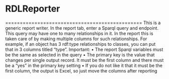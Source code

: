 # RDLReporter
===============================================
This is a generic report writer. In the report tab, enter a Sparql query and endpoint. This query may have one to many relationships in it. In the report this is taken care of by making multiple columns for such relationships. For example, if an object has 3 rdf:type relationships to classes, you can put that in 3 columns titled “type”.
Important:
•         The report Sparql variables must be the same as selected in the query
•         The primary key is the value that changes per single output record. It must be the first column and there must be a “yes” in the primary key setting
•          If you do not like it that it must be the first column, the output is Excel, so just move the columns after reporting

